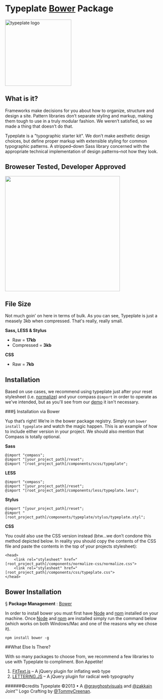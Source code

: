 # Typeplate [Bower](http://twitter.github.com/bower) Package
<a href="//typeplate.com"><img src="http://typeplate.com/img/logo.png" alt="typeplate logo" width="216" height="216"></a>
## What is it?
Frameworks make decisions for you about how to organize, structure and design a site. Pattern libraries don&rsquo;t separate styling and markup, making them tough to use in a truly modular fashion. We weren&rsquo;t satisfied, so we made a thing that doesn&rsquo;t do that.

Typeplate is a "typographic starter kit". We don&rsquo;t make aesthetic design choices, but define proper markup with extensible styling for common typographic patterns. A stripped&ndash;down Sass library concerned with the appropriate technical implementation of design patterns&ndash;not how they look.

## Broweser Tested, Developer Approved
<img src="https://raw.github.com/paulirish/browser-logos/master/all-desktop.png" alt="" width="375">

## File Size
Not much goin&rsquo; on here in terms of bulk. As you can see, Typeplate is just a measely 3kb when compressed. That's really, really small.

**Sass, LESS & Stylus**

- Raw = **17kb**
- Compressed = **3kb**

**CSS**

- Raw = **7kb**

## Installation
Based on use cases, we recommend using typeplate just after your reset stylesheet (i.e. [normalize](http://necolas.github.com/normalize.css)) and your compass ``@import`` in order to operate as we've intended, but as you'll see from our <a href="//typeplate.com/demo">demo</a> it isn't necessary.

###&sect; Installation via Bower

Yup that&rsquo;s right! We&rsquo;re in the bower package registry. Simply run ``bower install typeplate`` and watch the magic happen. This is an example of how to include either version in your project. We should also mention that Compass is totally optional.

**Sass**

	@import "compass";
	@import "[your_project_path]/reset";
	@import "[root_project_path]/components/scss/typeplate";

**LESS**

	@import "compass";
	@import "[your_project_path]/reset";
	@import "[root_project_path]/components/less/typeplate.less";

**Stylus**

	@import "[your_project_path]/reset";
	@import "[root_project_path]/components/typeplate/stylus/typeplate.styl";

**CSS**

You could also use the CSS version instead (btw&hellip;we don&rsquo;t condone this method depicted below. In reality you should copy the contents of the CSS file and paste the contents in the top of your projects stylesheet):

	<head>
		<link rel="stylesheet" href="[root_project_path]/components/normalize-css/normalize.css">
		<link rel="stylesheet" href="[root_project_path]/components/css/typeplate.css">
	</head>

## Bower Installation

&sect; **Package Management** : [Bower](http://twitter.github.com/bower)

In order to install bower you must first have [Node](http://nodejs.org) and [npm](https://npmjs.org) installed on your machine. Once [Node](http://nodejs.org) and [npm](https://npmjs.org) are installed simply run the command below  (which works on both Windows/Mac and one of the reasons why we chose it).

	npm install bower -g

##What Else Is There?

With so many packages to choose from, we recommend a few libraries to use with Typeplate to compliment. Bon Appetite!

1. [FitText.js](http://fittextjs.com) &ndash; A jQuery plugin for inflating web type
2. [LETTERING.JS](http://letteringjs.com) &ndash; A jQuery plugin for radical web typography

######©credits
Typeplate &copy;2013 &bull; A [@grayghostvisuals](https://twitter.com/gryghostvisuals) and [@zakkain](https://twitter.com/zakkain) Joint™
Logo Crafting by [@TommyCreenan](https://twitter.com/TommyCreenan).
